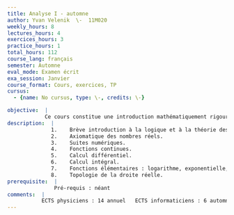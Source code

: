 ```yaml
---
title: Analyse I - automne
author: Yvan Velenik  \-  11M020
weekly_hours: 8
lectures_hours: 4
exercices_hours: 3
practice_hours: 1
total_hours: 112
course_lang: français
semester: Automne
eval_mode: Examen écrit
exa_session: Janvier
course_format: Cours, exercices, TP
cursus:
  - {name: No cursus, type: \-, credits: \-}

objective:  |
            Ce cours constitue une introduction mathématiquement rigoureuse à lanalyse, basée sur une approche axiomatique des nombres réels. Nous étudierons les notions de suites numériques et de fonctions continues, puis le calcul différentiel et intégral pour les fonctions dune variable réelle et terminerons par une introduction à la topologie de la droite réelle.
description:  |
              1.	Brève introduction à la logique et à la théorie des  ensembles. 
              2.	Axiomatique des nombres réels.
              3.	Suites numériques.
              4.	Fonctions continues. 
              5.	Calcul différentiel.
              6.	Calcul intégral.
              7.	Fonctions élémentaires : logarithme, exponentielle, fonctions trigonométriques et hyperboliques.
              8.	Topologie de la droite réelle.
prerequisite:  |
               Pré-requis : néant
comments:  |
           ECTS physiciens : 14 annuel   ECTS informaticiens : 6 automne    ECTS math-info-sc. num. : 12 annuel
---
```

